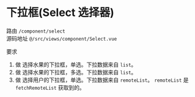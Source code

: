 # 下拉框(Select 选择器)
路由 `/component/select`  
源码地址 `@/src/views/component/Select.vue`

要求
1. 做 选择水果的下拉框，单选。下拉数据来自 `list`。
1. 做 选择水果的下拉框，多选。下拉数据来自 `list`。
1. 做 选择用户的下拉框，单选。下拉数据来自 `remoteList`。 `remoteList` 是 `fetchRemoteList` 获取到的。
